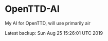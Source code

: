 # OpenTTD-AI
My AI for OpenTTD, will use primarily air

Latest backup: Sun Aug 25 15:26:01 UTC 2019
